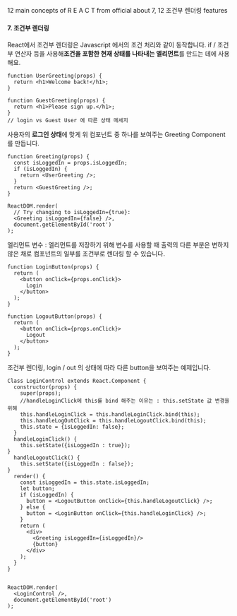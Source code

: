 12 main concepts of R E A C T from official
about 7, 12 조건부 렌더링 features

#### 7. 조건부 렌더링

React에서 조건부 렌더링은 Javascript 에서의 조건 처리와 같이 동작합니다. if / 조건부 연산자 등을 사용해**조건을 포함한 현재 상태를 나타내는 엘리먼트**를 만드는 데에 사용해요.

```
function UserGreeting(props) {
  return <h1>Welcome back!</h1>;
}

function GuestGreeting(props) {
  return <h1>Please sign up.</h1>;
}
// login vs Guest User 에 따른 상태 메세지
```

사용자의 **로그인 상태**에 맞게 위 컴포넌트 중 하나를 보여주는 Greeting Component 를 만듭니다.

```
function Greeting(props) {
  const isLoggedIn = props.isLoggedIn;
  if (isLoggedIn) {
    return <UserGreeting />;
  }
  return <GuestGreeting />;
}

ReactDOM.render(
  // Try changing to isLoggedIn={true}:
  <Greeting isLoggedIn={false} />,
  document.getElementById('root')
);
```

엘리먼트 변수 : 엘리먼트를 저장하기 위해 변수를 사용할 때 출력의 다른 부분은 변하지 않은 채로 컴포넌트의 일부를 조건부로 렌더링 할 수 있습니다.

```
function LoginButton(props) {
  return (
    <button onClick={props.onClick}>
      Login
    </button>
  );
}

function LogoutButton(props) {
  return (
    <button onClick={props.onClick}>
      Logout
    </button>
  );
}
```

조건부 렌더링, login / out 의 상태에 따라 다른 button을 보여주는 예제입니다.

```
Class LoginControl extends React.Component {
  constructor(props) {
    super(props);
    //handleLoginClick에 this를 bind 해주는 이유는 : this.setState 값 변경을 위해
    this.handleLoginClick = this.handleLoginClick.bind(this);
    this.handleLogOutClick = this.handleLogoutClick.bind(this);
    this.state = {isLoggedIn: false};
  }
  handleLoginClick() {
    this.setState({isLoggedIn : true});
}
  handleLogoutClick() {
    this.setState({isLoggedIn : false});
}
  render() {
    const isLoggedIn = this.state.isLoggedIn;
    let button;
    if (isLoggedIn) {
      button = <LogoutButton onClick={this.handleLogoutClick} />;
    } else {
      button = <LoginButton onClick={this.handleLoginClick} />;
    }
    return (
      <div>
        <Greeting isLoggedIn={isLoggedIn}/>
        {button}
      </div>
    );
  }
}


ReactDOM.render(
  <LoginControl />,
  document.getElementById('root')
);
```


